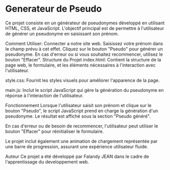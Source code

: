 # Generateur de Pseudo
Ce projet consiste en un générateur de pseudonymes développé en utilisant  HTML, CSS, et JavaScript.
L'objectif principal est de permettre à l'utilisateur de générer un pseudonyme en saisissant son prénom.

Comment Utiliser:
Connecter a notre site web.
Saisissez votre prénom dans le champ prévu à cet effet.
Cliquez sur le bouton "Pseudo" pour générer un pseudonyme.
En cas d'erreur ou si vous souhaitez recommencer, utilisez le bouton "Effacer".
Structure du Projet
index.html: Contient la structure de la page web, le formulaire, et les éléments nécessaires à l'interaction avec l'utilisateur.

style.css: Fournit les styles visuels pour améliorer l'apparence de la page.

main.js: Inclut le script JavaScript qui gère la génération du pseudonyme en réponse à l'interaction de l'utilisateur.

Fonctionnement
Lorsque l'utilisateur saisit son prénom et clique sur le bouton "Pseudo", le script JavaScript prend en charge la génération d'un pseudonyme. Le résultat est affiché sous la section "Pseudo généré".

En cas d'erreur ou de besoin de recommencer, l'utilisateur peut utiliser le bouton "Effacer" pour réinitialiser le formulaire.

Le projet inclut également une animation de chargement représentée par une barre de progression, assurant une expérience utilisateur fluide.

Auteur
Ce projet a été développé par Falandy JEAN dans le cadre de l'apprentissage du developpement web.
